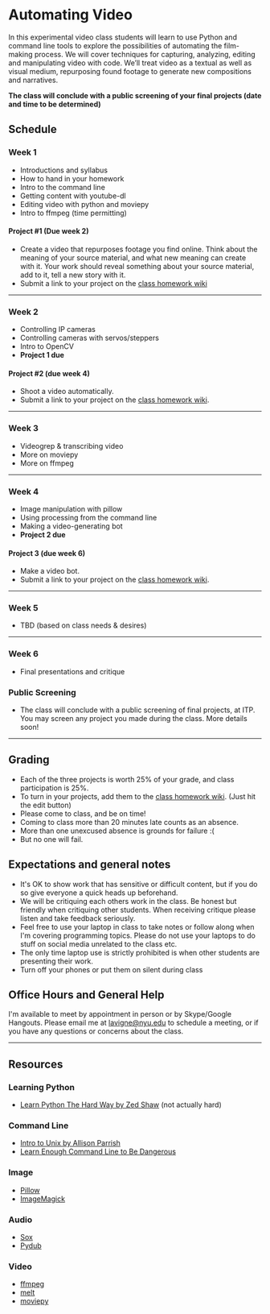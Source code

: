# Automating Video

In this experimental video class students will learn to use Python and command line tools to explore the possibilities of automating the film-making process. We will cover techniques for capturing, analyzing, editing and manipulating video with code. We’ll treat video as a textual as well as visual medium, repurposing found footage to generate new compositions and narratives.

**The class will conclude with a public screening of your final projects (date and time to be determined)**

## Schedule

### Week 1
- Introductions and syllabus
- How to hand in your homework
- Intro to the command line
- Getting content with youtube-dl
- Editing video with python and moviepy
- Intro to ffmpeg (time permitting)

#### Project #1 (Due week 2)
- Create a video that repurposes footage you find online. Think about the meaning of your source material, and what new meaning can create with it. Your work should reveal something about your source material, add to it, tell a new story with it.
- Submit a link to your project on the [class homework wiki](https://github.com/antiboredom/automating-video-itp/wiki)

*** 

### Week 2
- Controlling IP cameras
- Controlling cameras with servos/steppers
- Intro to OpenCV
- **Project 1 due**

#### Project #2 (due week 4)
- Shoot a video automatically.
- Submit a link to your project on the [class homework wiki](https://github.com/antiboredom/automating-video-itp/wiki).

***

### Week 3
- Videogrep & transcribing video
- More on moviepy
- More on ffmpeg

***

### Week 4

- Image manipulation with pillow
- Using processing from the command line
- Making a video-generating bot
- **Project 2 due**

#### Project 3 (due week 6)
- Make a video bot.
- Submit a link to your project on the [class homework wiki](https://github.com/antiboredom/automating-video-itp/wiki).

***

### Week 5
- TBD (based on class needs & desires)

***

### Week 6
- Final presentations and critique

### Public Screening
- The class will conclude with a public screening of final projects, at ITP. You may screen any project you made during the class. More details soon!

***

## Grading
* Each of the three projects is worth 25% of your grade, and class participation is 25%.
* To turn in your projects, add them to the [class homework wiki](https://github.com/antiboredom/automating-video-itp/wiki). (Just hit the edit button)
* Please come to class, and be on time!
* Coming to class more than 20 minutes late counts as an absence.
* More than one unexcused absence is grounds for failure :(
* But no one will fail.

## Expectations and general notes
* It's OK to show work that has sensitive or difficult content, but if you do so give everyone a quick heads up beforehand.
* We will be critiquing each others work in the class. Be honest but friendly when critiquing other students. When receiving critique please listen and take feedback seriously.
* Feel free to use your laptop in class to take notes or follow along when I'm covering programming topics. Please do not use your laptops to do stuff on social media unrelated to the class etc.
* The only time laptop use is strictly prohibited is when other students are presenting their work.
* Turn off your phones or put them on silent during class

## Office Hours and General Help

I'm available to meet by appointment in person or by Skype/Google Hangouts. Please email me at lavigne@nyu.edu to schedule a meeting, or if you have any questions or concerns about the class.

***

## Resources

### Learning Python
* [Learn Python The Hard Way by Zed Shaw](https://learnpythonthehardway.org/book/) (not actually hard)

### Command Line
* [Intro to Unix by Allison Parrish](http://www.decontextualize.com/teaching/rwet/introduction-and-unix-tutorial/)
* [Learn Enough Command Line to Be Dangerous](https://www.learnenough.com/command-line-tutorial)


### Image
* [Pillow](https://pillow.readthedocs.io/en/4.0.x/)
* [ImageMagick](https://www.imagemagick.org/script/index.php)

### Audio
* [Sox](http://sox.sourceforge.net/)
* [Pydub](http://pydub.com/)

### Video
* [ffmpeg](https://ffmpeg.org/)
* [melt](https://www.mltframework.org/)
* [moviepy](http://zulko.github.io/moviepy/)

